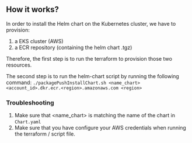 ## How it works?

In order to install the Helm chart on the Kubernetes cluster, we have to provision:
1. a EKS cluster (AWS)
2. a ECR repository (containing the helm chart .tgz)

Therefore, the first step is to run the terraform to provision those two resources.

The second step is to run the helm-chart script by running the following command:
```./packagePushInstallChart.sh <name_chart> <account_id>.dkr.ecr.<region>.amazonaws.com <region>```

### Troubleshooting
1. Make sure that <name_chart> is matching the name of the chart in `Chart.yaml`
2. Make sure that you have configure your AWS credentials when running the terraform / script file.
